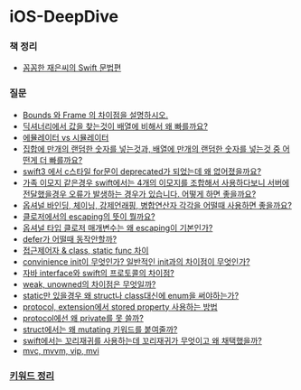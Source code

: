 # iOS-DeepDive

### 책 정리

- [꼼꼼한 재은씨의 Swift 문법편](https://github.com/MojitoBar/iOS-DeepDive/blob/main/%EA%BC%BC%EA%BC%BC%ED%95%9C_%EC%9E%AC%EC%9D%80%EC%94%A8%EC%9D%98_Swift_%EB%AC%B8%EB%B2%95%ED%8E%B8/README.md)

### 질문

- [Bounds 와 Frame 의 차이점을 설명하시오.](https://github.com/MojitoBar/iOS-DeepDive/blob/main/Questions/Bounds&Frame.md)
- [딕셔너리에서 값을 찾는것이 배열에 비해서 왜 빠를까요?](https://github.com/MojitoBar/iOS-DeepDive/blob/main/Questions/Dictionary%26Array.md)
- [에뮬레이터 vs 시뮬레이터](https://github.com/MojitoBar/iOS-DeepDive/blob/main/Questions/emulator%26simulator.md)
- [집합에 만개의 랜덤한 숫자를 넣는것과, 배열에 만개의 랜덤한 숫자를 넣는것 중 어떤게 더 빠를까요?](https://github.com/MojitoBar/iOS-DeepDive/blob/main/Questions/Array%26Set.md)
- [swift3 에서 c스타일 for문이 deprecated가 되었는데 왜 없어졌을까요?](https://github.com/MojitoBar/iOS-DeepDive/blob/main/Questions/why-deprecated-cstyle-for.md)
- [가족 이모지 같은경우 swift에서는 4개의 이모지를 조합해서 사용하다보니 서버에 전달했을경우 오류가 발생하는 경우가 있습니다. 어떻게 하면 좋을까요?](https://github.com/MojitoBar/iOS-DeepDive/blob/main/Questions/swift-deal-with-emoji.md)
- [옵셔널 바인딩, 체이닝, 강제언래핑, 병합연산자 각각을 어떨때 사용하면 좋을까요?](https://github.com/MojitoBar/iOS-DeepDive/blob/main/Questions/how-to-use-optional.md)
- [클로저에서의 escaping의 뜻이 뭘까요?](https://github.com/MojitoBar/iOS-DeepDive/blob/main/Questions/what-is-escaping.md)
- [옵셔널 타입 클로저 매개변수는 왜 escaping이 기본인가?](https://github.com/MojitoBar/iOS-DeepDive/blob/main/Questions/why-escaping-optional-closure.md)
- [defer가 어떨때 동작안할까?](https://github.com/MojitoBar/iOS-DeepDive/blob/main/Questions/defer.md)
- [접근제어자 & class, static func 차이](https://github.com/MojitoBar/iOS-DeepDive/blob/main/Questions/access-modifier.md)
- [convinience init이 무엇인가? 일반적인 init과의 차이점이 무엇인가?](https://github.com/MojitoBar/iOS-DeepDive/blob/main/Questions/convenience-init.md)
- [자바 interface와 swift의 프로토콜의 차이점?](https://github.com/MojitoBar/iOS-DeepDive/blob/main/Questions/interface-protocol.md)
- [weak, unowned의 차이점은 무엇일까?](https://github.com/MojitoBar/iOS-DeepDive/blob/main/Questions/weak-unowned.md)
- [static만 있을경우 왜 struct나 class대신에 enum을 써야하는가?](https://github.com/MojitoBar/iOS-DeepDive/blob/main/Questions/why-enum.md)
- [protocol, extension에서 stored property 사용하는 방법](https://github.com/MojitoBar/iOS-DeepDive/blob/main/Questions/protocol-extension-stored-property.md)
- [protocol에선 왜 private를 못 쓸까?]()
- [struct에서는 왜 mutating 키워드를 붙여줄까?](https://github.com/MojitoBar/iOS-DeepDive/blob/main/Questions/mutating-struct.md)
- [swift에서는 꼬리재귀를 사용하는데 꼬리재귀가 무엇이고 왜 채택했을까?](https://github.com/MojitoBar/iOS-DeepDive/blob/main/Questions/tail-call-swift.md)
- [mvc, mvvm, vip, mvi]()

### [키워드 정리](https://github.com/MojitoBar/iOS-DeepDive/tree/main/Keywords)
